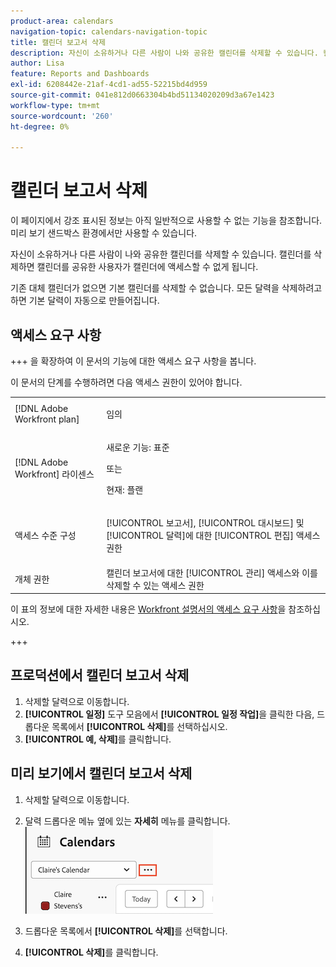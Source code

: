 ```yaml
---
product-area: calendars
navigation-topic: calendars-navigation-topic
title: 캘린더 보고서 삭제
description: 자신이 소유하거나 다른 사람이 나와 공유한 캘린더를 삭제할 수 있습니다. 캘린더를 삭제하면 캘린더를 공유한 사용자가 캘린더에 액세스할 수 없게 됩니다.
author: Lisa
feature: Reports and Dashboards
exl-id: 6208442e-21af-4cd1-ad55-52215bd4d959
source-git-commit: 041e812d0663304b4bd51134020209d3a67e1423
workflow-type: tm+mt
source-wordcount: '260'
ht-degree: 0%

---
```


# 캘린더 보고서 삭제

<span class="preview">이 페이지에서 강조 표시된 정보는 아직 일반적으로 사용할 수 없는 기능을 참조합니다. 미리 보기 샌드박스 환경에서만 사용할 수 있습니다.</span>

자신이 소유하거나 다른 사람이 나와 공유한 캘린더를 삭제할 수 있습니다. 캘린더를 삭제하면 캘린더를 공유한 사용자가 캘린더에 액세스할 수 없게 됩니다.

기존 대체 캘린더가 없으면 기본 캘린더를 삭제할 수 없습니다. 모든 달력을 삭제하려고 하면 기본 달력이 자동으로 만들어집니다.

## 액세스 요구 사항

+++ 을 확장하여 이 문서의 기능에 대한 액세스 요구 사항을 봅니다.

이 문서의 단계를 수행하려면 다음 액세스 권한이 있어야 합니다.

<table style="table-layout:auto"> 
 <col> 
 </col> 
 <col> 
 </col> 
 <tbody> 
  <tr> 
   <td role="rowheader">[!DNL Adobe Workfront plan]</td> 
   <td> <p>임의</p> </td> 
  </tr> 
  <tr> 
   <td role="rowheader">[!DNL Adobe Workfront] 라이센스</td> 
   <td><p>새로운 기능: 표준</p>
       <p>또는</p>
       <p>현재: 플랜</p></td> 
  </tr> 
  <tr> 
   <td role="rowheader">액세스 수준 구성</td> 
   <td> <p>[!UICONTROL 보고서], [!UICONTROL 대시보드] 및 [!UICONTROL 달력]에 대한 [!UICONTROL 편집] 액세스 권한</p></td> 
  </tr> 
  <tr> 
   <td role="rowheader">개체 권한</td> 
   <td>캘린더 보고서에 대한 [!UICONTROL 관리] 액세스와 이를 삭제할 수 있는 액세스 권한</td> 
  </tr> 
 </tbody> 
</table>

이 표의 정보에 대한 자세한 내용은 [Workfront 설명서의 액세스 요구 사항](/help/quicksilver/administration-and-setup/add-users/access-levels-and-object-permissions/access-level-requirements-in-documentation.md)을 참조하십시오.

+++

## 프로덕션에서 캘린더 보고서 삭제

1. 삭제할 달력으로 이동합니다.
1. **[!UICONTROL 일정]** 도구 모음에서 **[!UICONTROL 일정 작업]**&#x200B;을 클릭한 다음, 드롭다운 목록에서 **[!UICONTROL 삭제]**&#x200B;를 선택하십시오.
1. **[!UICONTROL 예, 삭제]**&#x200B;를 클릭합니다.

<div class="preview">

## 미리 보기에서 캘린더 보고서 삭제

1. 삭제할 달력으로 이동합니다.
1. 달력 드롭다운 메뉴 옆에 있는 **자세히** 메뉴를 클릭합니다.
   ![일정 추가 메뉴](assets/more-menu-calendar.png)

1. 드롭다운 목록에서 **[!UICONTROL 삭제]**&#x200B;를 선택합니다.
1. **[!UICONTROL 삭제]**&#x200B;를 클릭합니다.

</div>